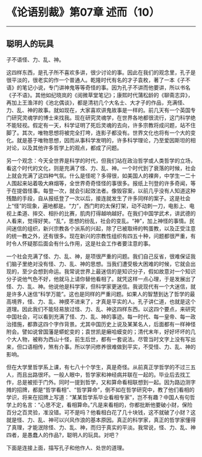 # 《论语别裁》第07章 述而（10）

------

## 聪明人的玩具

子不语怪、力、乱、神。

这四样东西，是孔子所不喜欢多讲，很少讨论的事。因此在我们的观念里，孔子是很平淡的，很老实的作一个普通人。乾隆时代有名的才子袁枚，著了一本《子不语》的笔记小说，专门讲神鬼等等奇怪的事。因为孔子不讲而他要讲，所以书名《子不语》。其他如纪晓岚的《阅微草堂笔记》；康熙时代蒲松龄的《聊斋志异》，再加上王渔洋的《池北偶谈》，都是清初几个大名士、大才子的作品，充满怪、力、乱、神的故事。就如现在，大家喜欢讲鬼故事是一样的。前几天有一个英国专门研究灵魂学的博士来找我。现在研究灵魂学，在世界各地都很流行，这门科学绝不能轻视。假定有一天，科学证明了死后灵魂的去向，许多宗教将成问题，站不住脚了。其次，唯物思想将被完全打垮，连影子都没有。世界文化也将有一个大的变化。就是基于唯物思想，因而从事科学发明的，许多科学理论，乃至爱因斯坦的相对论，以及其他许多哲学上的观点，都成了问题。

另一个观念：今天全世界是科学的时代，但我们站在政治哲学或人类哲学的立场，看这个时代的文化，则是充满了怪、力、乱、神。一个时代到了衰落的时候，社会上就会充满了这四种气氛。什么是怪呢？多得很，如美国人的裸奔，中学生一二十人围起来站着吸大麻烟等，全世界奇奇怪怪的事很多。报纸上刊登的许多奇闻，等于在提倡怪事。每登一次，就会引起效法者。像毁容案，以前几乎没有人知道这种残酷的手段，自从报纸登了一次以后，接连就发生了许多同样的案子。这是社会上“怪”的现象，遍地都是。“力”，西门町的太保打架，动不动刺一刀，电影上、电视上柔道、摔交、相扑的比赛，肌肉打得越响越好。在我们中国学武术，讲武德的人看来，觉得好笑。“乱”，思想的纷乱，社会的变乱。“神”，加上神怪的事情。民间迷信的组织，新兴宗教各个派系的兴起，除了已被取缔的鸭蛋教，以及正受注意的统一教之外，还有很多。现在新兴的宗教性组织有四五十种，问题都很严重，有时令人怀疑那后面会有什么作用，这是社会工作者要注意的事。

一个社会充满了怪、力、乱、神，是项很严重的问题。我们自己反省，很难保证我们脑子里绝对没有怪、力、乱、神的思想。当我们遭受极大困难的时候，它就会出现的，至少会想到命运。我常说世界上最迷信的是知识分子，假如故意对一个知识分子说他气色不好，他就马上请你替他看相了。就凭这样一点心理，于是发展出了怪、力、乱、神。他说他是科学家，但科学家更迷信。我说现代有一个大迷信，就是许多人迷信“科学万能”。这也是同样的严重问题。如果人的智慧到达了哲学的最高境界，怪、力、乱、神摸不进来了，才真是平实的人。孔子讲仁道，也就是这个道理。因此我们不能轻易放过怪、力、乱、神这四样东西。以这四个要点，来研究中国社会，可以看到充满了怪、力、乱、神的事迹。每一时代、每一皇帝、每一政治措施，都靠这四个字作背景。尤其中国历史上说及某某名人，后面都有一样神怪附会。譬如说曾国藩是蟒蛇变的；袁世凯是癞哈蟆变的；清代末年，好好坏坏的几个大人物，被称为西山十怪，前生后世，都有一套说法。尽管当时文字上没有写出来，但口语相传，煞有介事。所以学问修养很难做到平实，不受怪、力、乱、神的影响。

但在大学里哲学系上课，有七八十个学生，真是奇怪。从前真正学哲学的不过三五人，而且出路很坏。一般人眼中，哲学家和神经病并联在一起的。毕业后去找工作，总是被拒于门外。同时一提到哲学，又和算命看相联想到一起。因为路边测字摊的招牌，都是“哲学看相”、“哲学算命”，倒不如在哲学研究中，教了他们看相的学识，将来在招牌上写道：“某某哲学系毕业看相专家”，岂不有趣？中国人有句哲学上的名言：“心思不定，看相算命。”凡是来看相的，你都批断他要破小财，保险百分之百灵验，准没错。可不是吗？他看相白花了几十块钱，这不就破了小财？这就是怪、力、乱、神可以兴风作浪的基本原因。真正的科学家，真正的哲学家懂得了真理，才能泯除怪、力、乱、神，而归于真实的平淡。我常说，怪、力、乱、神四者，是愚蠢人的作品?，聪明人的玩具。对吧？

下面是连接上面，描写孔子和他作人、处世的道理。

